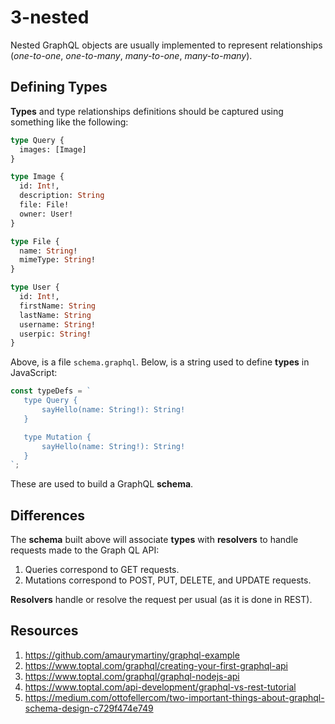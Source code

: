 # 3-nested

Nested GraphQL objects are usually implemented to represent relationships (*one-to-one*, *one-to-many*, *many-to-one*, *many-to-many*).

## Defining Types

 **Types** and type relationships definitions should be captured using something like the following:

```graphql
type Query {
  images: [Image]
}

type Image {
  id: Int!,
  description: String
  file: File!
  owner: User!
}

type File {
  name: String!
  mimeType: String!
}

type User {
  id: Int!,
  firstName: String
  lastName: String
  username: String!
  userpic: String!
}
```

Above, is a file `schema.graphql`. Below, is a string used to define  **types** in JavaScript:

```JavaScript
const typeDefs = `
   type Query {
       sayHello(name: String!): String!
   }

   type Mutation {
       sayHello(name: String!): String!
   }
`;
```

These are used to build a GraphQL **schema**.

## Differences

The **schema** built above will associate **types** with **resolvers** to handle requests made to the Graph QL API:

1. Queries correspond to GET requests.
1. Mutations correspond to POST, PUT, DELETE, and UPDATE requests.

**Resolvers** handle or resolve the request per usual (as it is done in REST).

## Resources

1. https://github.com/amaurymartiny/graphql-example
1. https://www.toptal.com/graphql/creating-your-first-graphql-api
1. https://www.toptal.com/graphql/graphql-nodejs-api
1. https://www.toptal.com/api-development/graphql-vs-rest-tutorial
1. https://medium.com/ottofellercom/two-important-things-about-graphql-schema-design-c729f474e749